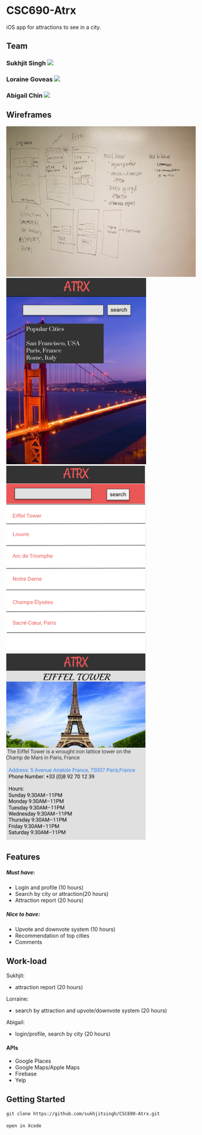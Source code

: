 # CSC690-Atrx
iOS app for attractions to see in a city.


## Team

### Sukhjit Singh <a href="https://github.com/sukhjitsingh"><img src="https://assets-cdn.github.com/images/modules/logos_page/GitHub-Mark.png" width="20"/></a>

### Loraine Goveas <a href="https://github.com/LorraineGoveas"><img src="https://assets-cdn.github.com/images/modules/logos_page/GitHub-Mark.png" width="20"/></a>

### Abigail Chin <a href="https://github.com/michinchin"><img src="https://assets-cdn.github.com/images/modules/logos_page/GitHub-Mark.png" width="20"/></a>

## Wireframes

<img src="assets/wireframes.png" width="600" height="400" />
<img src = "assets/atrxwireframe1.PNG" width="372" height="496"/> <img src = "assets/ATRXWIREFRAME2.PNG" width="372" height="496"/> <img src = "assets/atrxwireframe3.PNG" width="372" height="496"/>


## Features
##### Must have:
- Login and profile (10 hours)
- Search by city or attraction(20 hours)
- Attraction report (20 hours)

##### Nice to have:
- Upvote and downvote system (10 hours)
- Recommendation of top cities
- Comments

## Work-load
Sukhjit: 
- attraction report (20 hours)

Lorraine: 
- search by attraction and upvote/downvote system (20 hours)

Abigail:
- login/profile, search by city (20 hours)

#### APIs
- Google Places
- Google Maps/Apple Maps
- Firebase
- Yelp 

## Getting Started 

```
git clone https://github.com/sukhjitsingh/CSC690-Atrx.git

open in Xcode
```

